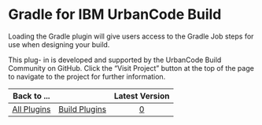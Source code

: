 
Gradle for IBM UrbanCode Build
==============================


Loading the Gradle plugin will give users access to the Gradle Job steps for use when designing your build.


This plug-
in is developed and supported by the UrbanCode Build Community on GitHub. Click the “Visit Project” button at the top of
 the page to navigate to the project for further information.




|Back to ...||Latest Version|
| :---: | :---: | :---: |
|[All Plugins](../../index.md)|[Build Plugins](../README.md)|[0]()|
